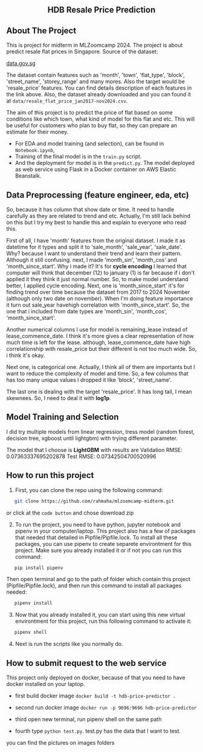 <h2 align="center">HDB Resale Price Prediction</h2>

<!-- ABOUT THE PROJECT -->

## About The Project

This is project for midterm in MLZoomcamp 2024. The project is about predict resale flat prices in Singapore. Source of the dataset:

[data.gov.sg](https://beta.data.gov.sg/datasets/d_8b84c4ee58e3cfc0ece0d773c8ca6abc/view)

The dataset contain features such as 'month', 'town', 'flat_type', 'block', 'street_name', 'storey_range' and many mores. Also the target would be 'resale_price' features. You can find details description of each features in the link above. Also, the dataset already downloaded and you can found it at `data/resale_flat_price_jan2017-nov2024.csv`.

The aim of this project is to predict the price of flat based on some conditions like which town, what kind of model for this flat and etc. This will be useful for customers who plan to buy flat, so they can prepare an estimate for their money.

- For EDA and model training (and selection), can be found in `Notebook.ipynb`,
- Training of the final model is in the `train.py` script.
- And the deployment for model is in the `predict.py`. The model deployed as web service using Flask in a Docker container on AWS Elastic Beanstalk.

## Data Preprocessing (feature engineer, eda, etc)

So, because it has column that show date or time. It need to handle carefully as they are related to trend and etc. Actually, I'm still lack behind on this but I try my best to handle this and explain to everyone who read this.

First of all, I have 'month' features from the original dataset. I made it as datetime for it types and split it to 'sale_month', 'sale_year', 'sale_date'. Why? because I want to understand their trend and learn their pattern. Although it still confusing. next, I made 'month_sin', 'month_cos' and 'month_since_start'. Why i made it? It's for **cycle encoding** I learned that computer will think that december (12) to january (1) is far because if i don't applied it they think it just normal number. So, to make model understand better, I applied cycle encoding. Next, one is 'month_since_start' it's for finding trend over time because the dataset from 2017 to 2024 November (although only two date on november). When I'm doing feature importance it turn out sale_year havehigh correlation with 'month_since_start'. So, the one that i included from date types are 'month_sin', 'month_cos', 'month_since_start'.

Another numerical columns I use for model is remaining_lease instead of lease_commence_date. I think it's more gives a clear representation of how much time is left for the lease. although, lease_commence_date have high correlationship with resale_price but their different is not too much wide. So, i think it's okay.

Next one, is categorical one. Actually, I think all of them are importants but I want to reduce the complexity of model and time. So, a few columns that has too many unique values I dropped it like 'block', 'street_name'.

The last one is dealing with the target 'resale_price'. It has long tail, I mean skewnees. So, I need to deal it with **log1p**.

## Model Training and Selection

I did try multiple models from linear regression, tress model (random forest, decision tree, xgboost until lightgbm) with trying different parameter.

The model that I choose is **LightGBM** with results are Validation RMSE: 0.07363337695202878
Test RMSE: 0.07342504700520996


## How to run this project

1. First, you can clone the repo using the following command:

```sh
   git clone https://github.com/rahmaha/mlzoomcamp-midterm.git
```

or click at the `code button` and chose download zip

2. To run the project, you need to have python, jupyter notebook and pipenv in your computer/laptop. This project also has a few of packages that needed that detailed in Pipfile/Pipfile.lock. To install all these packages, you can use pipenv to create separete environtment for this project. Make sure you already installed it or if not you can run this command:

```sh
   pip install pipenv
```

Then open terminal and go to the path of folder which contain this project (Pipfile/Pipfile.lock), and then run this command to install all packages needed:

```sh
   pipenv install
```

3. Now that you already installed it, you can start using this new virtual environtment for this project, run this following command to activate it:

```sh
   pipenv shell
```

4. Next is run the scripts like you normally do.

<!-- How to submit request to the web service-->

## How to submit request to the web service

This project only deployed on docker, because of that you need to have docker installed on your laptop. 
- first build docker image
`docker build -t hdb-price-predictor .`


- second run docker image
`docker run -p 9696:9696 hdb-price-predictor`


- third open new terminal, run pipenv shell on the same path


- fourth type `python test.py`. test.py has the data that I want to test.

you can find the pictures on images folders
